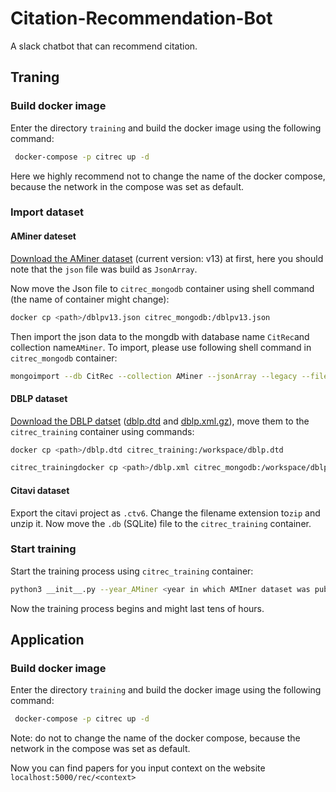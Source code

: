 # Citation-Recommendation-Bot

A slack chatbot that can recommend citation.

## Traning

### Build docker image

Enter the directory `training` and build the docker image using the following command:

```bash
 docker-compose -p citrec up -d
```

Here we highly recommend not to change the name of the docker compose, because the network in the compose was set as default.

### Import dataset

#### AMiner dateset

[Download the AMiner dataset](https://www.aminer.org/citation) (current version: v13) at first, here you should note that the `json` file was build as `JsonArray`.

Now move the Json file to `citrec_mongodb` container using shell command (the name of container might change):

```bash
docker cp <path>/dblpv13.json citrec_mongodb:/dblpv13.json
```

Then import the json data to the mongdb with database name `CitRec`and collection name`AMiner`.
To import, please use following shell command in `citrec_mongodb` container:

```bash
mongoimport --db CitRec --collection AMiner --jsonArray --legacy --file <path>/dblpv13.json
```

#### DBLP dataset

[Download the DBLP datset](https://dblp.org/xml/) ([dblp.dtd](https://dblp.org/xml/dblp.dtd) and [dblp.xml.gz](https://dblp.org/xml/dblp.xml.gz)), move them to the `citrec_training` container using commands:

```bash
docker cp <path>/dblp.dtd citrec_training:/workspace/dblp.dtd
```

```bash
citrec_trainingdocker cp <path>/dblp.xml citrec_mongodb:/workspace/dblp.xml
```

#### Citavi dataset

Export the citavi project as `.ctv6`. Change the filename extension to`zip` and unzip it. Now move the `.db` (SQLite) file to the `citrec_training` container.

### Start training

Start the training process using `citrec_training` container:

```bash
python3 __init__.py --year_AMiner <year in which AMIner dataset was publised (e.g. 2021)> --dblp_dtd <path to .dtd> --dblp_xml <path to .xml> --citavi_sqlite <path to .db>
```

Now the training process begins and might last tens of hours.

## Application

### Build docker image

Enter the directory `training` and build the docker image using the following command:

```bash
 docker-compose -p citrec up -d
```

Note: do not to change the name of the docker compose, because the network in the compose was set as default.

Now you can find papers for you input context on the website `localhost:5000/rec/<context>`
